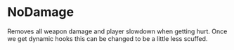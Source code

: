 # NoDamage

Removes all weapon damage and player slowdown when getting hurt.
Once we get dynamic hooks this can be changed to be a little less scuffed.
